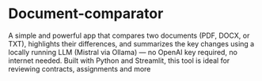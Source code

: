 # Document-comparator
A simple and powerful app that compares two documents (PDF, DOCX, or TXT), highlights their differences, and summarizes the key changes using a locally running LLM (Mistral via Ollama) — no OpenAI key required, no internet needed.  Built with Python and Streamlit, this tool is ideal for reviewing contracts, assignments and more
